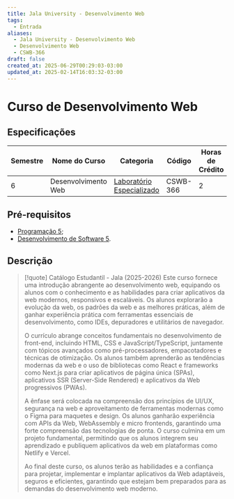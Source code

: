 ```yaml
---
title: Jala University - Desenvolvimento Web
tags:
  - Entrada
aliases:
  - Jala University - Desenvolvimento Web
  - Desenvolvimento Web
  - CSWB-366
draft: false
created_at: 2025-06-29T00:29:03-03:00
updated_at: 2025-02-14T16:03:32-03:00
---
```

# Curso de Desenvolvimento Web
## Especificações
| Semestre | Nome do Curso       | Categoria                                                                                                  | Código   | Horas de Crédito |
| -------- | ------------------- | ---------------------------------------------------------------------------------------------------------- | -------- | ---------------- |
| 6        | Desenvolvimento Web | [Laboratório Especializado](content/notas/2025/06/24/entrada/Jala_University-Laboratorio_Especializado.md) | CSWB-366 | 2                |

## Pré-requisitos
- [Programação 5](content/notas/2025/06/27/entrada/Jala_University-Programacao_5.md);
- [Desenvolvimento de Software 5](content/notas/2025/06/27/entrada/Jala_University-Desenvolvimento_de_Software_5.md).

## Descrição

> [!quote] Catálogo Estudantil - Jala (2025-2026)
> Este curso fornece uma introdução abrangente ao desenvolvimento web, equipando os alunos com o conhecimento e as habilidades para criar aplicativos da web modernos, responsivos e escaláveis. Os alunos explorarão a evolução da web, os padrões da web e as melhores práticas, além de ganhar experiência prática com ferramentas essenciais de desenvolvimento, como IDEs, depuradores e utilitários de navegador.
> 
> O currículo abrange conceitos fundamentais no desenvolvimento de front-end, incluindo HTML, CSS e JavaScript/TypeScript, juntamente com tópicos avançados como pré-processadores, empacotadores e técnicas de otimização. Os alunos também aprenderão as tendências modernas da web e o uso de bibliotecas como React e frameworks como Next.js para criar aplicativos de página única (SPAs), aplicativos SSR (Server-Side Rendered) e aplicativos da Web progressivos (PWAs).
> 
> A ênfase será colocada na compreensão dos princípios de UI/UX, segurança na web e aproveitamento de ferramentas modernas como o Figma para maquetes e design. Os alunos ganharão experiência com APIs da Web, WebAssembly e micro frontends, garantindo uma forte compreensão das tecnologias de ponta. O curso culmina em um projeto fundamental, permitindo que os alunos integrem seu aprendizado e publiquem aplicativos da web em plataformas como Netlify e Vercel.
> 
> Ao final deste curso, os alunos terão as habilidades e a confiança para projetar, implementar e implantar aplicativos da Web adaptáveis, seguros e eficientes, garantindo que estejam bem preparados para as demandas do desenvolvimento web moderno.

